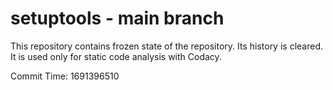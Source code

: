 # setuptools - main branch

This repository contains frozen state of the repository.
Its history is cleared. It is used only for static code
analysis with Codacy.

Commit Time: 1691396510